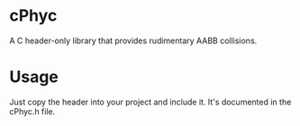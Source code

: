 # cPhyc
A C header-only library that provides rudimentary AABB collisions.
<br>
# Usage
Just copy the header into your project and include it. It's documented in the cPhyc.h file.
